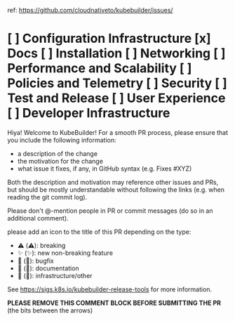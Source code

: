 ref: https://github.com/cloudnativeto/kubebuilder/issues/<issueID>

[ ] Configuration Infrastructure
[x] Docs
[ ] Installation
[ ] Networking
[ ] Performance and Scalability
[ ] Policies and Telemetry
[ ] Security
[ ] Test and Release
[ ] User Experience
[ ] Developer Infrastructure
=======

Hiya!  Welcome to KubeBuilder!  For a smooth PR process, please ensure
that you include the following information:

* a description of the change
* the motivation for the change
* what issue it fixes, if any, in GitHub syntax (e.g. Fixes #XYZ)

Both the description and motivation may reference other issues and PRs,
but should be mostly understandable without following the links (e.g. when
reading the git commit log).

Please don't @-mention people in PR or commit messages (do so in an
additional comment).

please add an icon to the title of this PR depending on the type:

- ⚠ (:warning:): breaking
- ✨ (:sparkles:): new non-breaking feature
- 🐛 (:bug:): bugfix
- 📖 (:book:): documentation
- 🌱 (:seedling:): infrastructure/other

See https://sigs.k8s.io/kubebuilder-release-tools for more information.

**PLEASE REMOVE THIS COMMENT BLOCK BEFORE SUBMITTING THE PR** (the bits
between the arrows)
